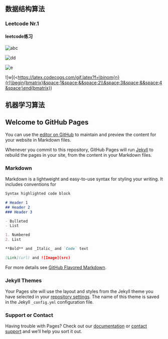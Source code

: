 ## 数据结构算法
### Leetcode Nr.1
#### leetcode练习

![abc](https://latex.codecogs.com/gif.latex?y=x\beta&plus;\epsilon) 

![dd](https://bit.ly/3mNyCo0)


![e](https://bit.ly/3gezn7h)

![w](<https://latex.codecogs.com/gif.latex?f=\binom{n}{r}\begin{bmatrix}&space;1&space;&&space;2\\&space;3&space;&&space;4&space;\end{bmatrix})

## 机器学习算法


## Welcome to GitHub Pages

You can use the [editor on GitHub](https://github.com/YafeiXu/uebertek/edit/gh-pages/index.md) to maintain and preview the content for your website in Markdown files.

Whenever you commit to this repository, GitHub Pages will run [Jekyll](https://jekyllrb.com/) to rebuild the pages in your site, from the content in your Markdown files.

### Markdown

Markdown is a lightweight and easy-to-use syntax for styling your writing. It includes conventions for

```markdown
Syntax highlighted code block

# Header 1
## Header 2
### Header 3

- Bulleted
- List

1. Numbered
2. List

**Bold** and _Italic_ and `Code` text

[Link](url) and ![Image](src)
```

For more details see [GitHub Flavored Markdown](https://guides.github.com/features/mastering-markdown/).

### Jekyll Themes

Your Pages site will use the layout and styles from the Jekyll theme you have selected in your [repository settings](https://github.com/YafeiXu/uebertek/settings). The name of this theme is saved in the Jekyll `_config.yml` configuration file.

### Support or Contact

Having trouble with Pages? Check out our [documentation](https://docs.github.com/categories/github-pages-basics/) or [contact support](https://github.com/contact) and we’ll help you sort it out.

